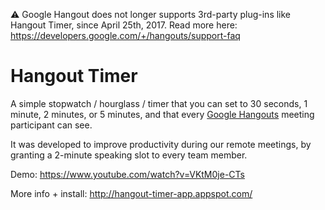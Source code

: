 ⚠️ Google Hangout does not longer supports 3rd-party plug-ins like Hangout Timer, since April 25th, 2017. Read more here: https://developers.google.com/+/hangouts/support-faq

Hangout Timer
=============

A simple stopwatch / hourglass / timer that you can set to 30 seconds, 1 minute, 2 minutes, or 5 minutes, and that every [Google Hangouts](http://www.google.fr/hangouts/) meeting participant can see.

It was developed to improve productivity during our remote meetings, by granting a 2-minute speaking slot to every team member.

Demo: https://www.youtube.com/watch?v=VKtM0je-CTs

More info + install: http://hangout-timer-app.appspot.com/
